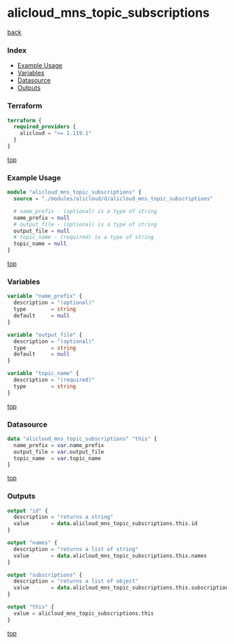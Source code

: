 # alicloud_mns_topic_subscriptions

[back](../alicloud.md)

### Index

- [Example Usage](#example-usage)
- [Variables](#variables)
- [Datasource](#datasource)
- [Outputs](#outputs)

### Terraform

```terraform
terraform {
  required_providers {
    alicloud = ">= 1.119.1"
  }
}
```

[top](#index)

### Example Usage

```terraform
module "alicloud_mns_topic_subscriptions" {
  source = "./modules/alicloud/d/alicloud_mns_topic_subscriptions"

  # name_prefix - (optional) is a type of string
  name_prefix = null
  # output_file - (optional) is a type of string
  output_file = null
  # topic_name - (required) is a type of string
  topic_name = null
}
```

[top](#index)

### Variables

```terraform
variable "name_prefix" {
  description = "(optional)"
  type        = string
  default     = null
}

variable "output_file" {
  description = "(optional)"
  type        = string
  default     = null
}

variable "topic_name" {
  description = "(required)"
  type        = string
}
```

[top](#index)

### Datasource

```terraform
data "alicloud_mns_topic_subscriptions" "this" {
  name_prefix = var.name_prefix
  output_file = var.output_file
  topic_name  = var.topic_name
}
```

[top](#index)

### Outputs

```terraform
output "id" {
  description = "returns a string"
  value       = data.alicloud_mns_topic_subscriptions.this.id
}

output "names" {
  description = "returns a list of string"
  value       = data.alicloud_mns_topic_subscriptions.this.names
}

output "subscriptions" {
  description = "returns a list of object"
  value       = data.alicloud_mns_topic_subscriptions.this.subscriptions
}

output "this" {
  value = alicloud_mns_topic_subscriptions.this
}
```

[top](#index)